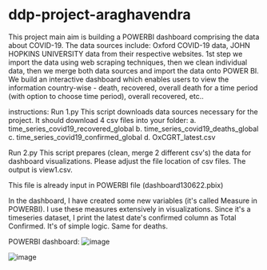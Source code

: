 # ddp-project-araghavendra
This project main aim is building a POWERBI dashboard comprising the data about COVID-19. The data sources include: Oxford COVID-19 data, JOHN HOPKINS UNIVERSITY data from their respective websites. 
1st step we import the data using web scraping techniques, then we clean individual data, then we merge both data sources and import the data onto POWER BI. 
We build an interactive dashboard which enables users to view the information country-wise - death, recovered, overall death for a time period (with option to choose time period), overall recovered, etc.. 


instructions: 
Run 1.py 
This script downloads data sources necessary for the project.
It should download 4 csv files into your folder: 
a. time_series_covid19_recovered_global b. time_series_covid19_deaths_global c. time_series_covid19_confirmed_global d. OxCGRT_latest.csv

Run 2.py
This script prepares (clean, merge 2 different csv's) the data for dashboard visualizations. 
Please adjust the file location of csv files. 
The output is view1.csv. 

This file is already input in POWERBI file (dashboard130622.pbix)

In the dashboard, I have created some new variables (it's called Measure in POWERBI). I use these measures extensively in visualizations. 
Since it's a timeseries dataset, I print the latest date's confirmed column as Total Confirmed. It's of simple logic. Same for deaths. 

POWERBI dashboard:
![image](https://user-images.githubusercontent.com/61226849/216812236-336723b8-15b6-4d6c-bd97-59a06403ab07.png)

![image](https://user-images.githubusercontent.com/61226849/216812262-b2320918-b0f4-4901-bb2e-0b43542050d3.png)

